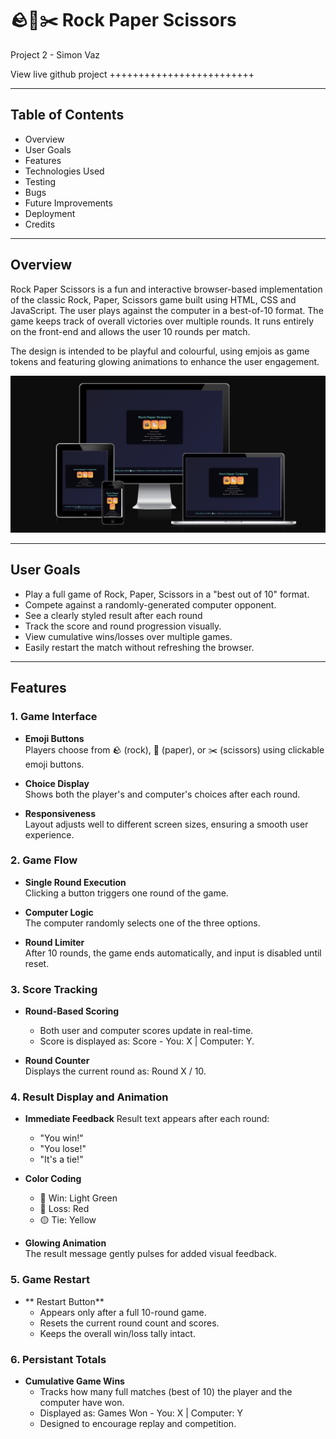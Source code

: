# 🪨📄✂️ Rock Paper Scissors
Project 2 - Simon Vaz

View live github project +++++++++++++++++++++++++

---

## Table of Contents

- Overview
- User Goals
- Features
- Technologies Used
- Testing
- Bugs
- Future Improvements
- Deployment
- Credits

---

## Overview

Rock Paper Scissors is a fun and interactive browser-based implementation of the classic Rock, Paper, Scissors game built using HTML, CSS and JavaScript. The user plays against the computer in a best-of-10 format. The game keeps track of overall victories over multiple rounds. It runs entirely on the front-end and allows the user 10 rounds per match.

The design is intended to be playful and colourful, using emjois as game tokens and featuring glowing animations to enhance the user engagement. 

![Screenshot of Am I Responsive](assets/images/screenshot_of_amiresponsive.png)

---

## User Goals 

- Play a full game of Rock, Paper, Scissors in a "best out of 10" format.
- Compete against a randomly-generated computer opponent.
- See a clearly styled result after each round
- Track the score and round progression visually.
- View cumulative wins/losses over multiple games. 
- Easily restart the match without refreshing the browser.

---

## Features 

### 1. Game Interface

- **Emoji Buttons**  
  Players choose from 🪨 (rock), 📄 (paper), or ✂️ (scissors) using clickable emoji buttons.

- **Choice Display**  
  Shows both the player's and computer's choices after each round.

- **Responsiveness**  
  Layout adjusts well to different screen sizes, ensuring a smooth user experience.

### 2. Game Flow 

- **Single Round Execution**  
  Clicking a button triggers one round of the game.

- **Computer Logic**  
  The computer randomly selects one of the three options.

- **Round Limiter**  
  After 10 rounds, the game ends automatically, and input is disabled until reset.

### 3. Score Tracking

- **Round-Based Scoring**  
    - Both user and computer scores update in real-time.
    - Score is displayed as: Score - You: X | Computer: Y.

- **Round Counter**  
  Displays the current round as: Round X / 10.

### 4. Result Display and Animation 

- **Immediate Feedback**
  Result text appears after each round:
  - "You win!"
  - "You lose!"
  - "It's a tie!"

- **Color Coding**
  - 💚 Win: Light Green
  - 🔴 Loss: Red
  - 🟡 Tie: Yellow

- **Glowing Animation**  
  The result message gently pulses for added visual feedback.

### 5. Game Restart

- ** Restart Button**
  - Appears only after a full 10-round game.
  - Resets the current round count and scores.
  - Keeps the overall win/loss tally intact.

### 6. Persistant Totals

- **Cumulative Game Wins**
  - Tracks how many full matches (best of 10) the player and the computer have won.
  - Displayed as: Games Won - You: X | Computer: Y
  - Designed to encourage replay and competition.